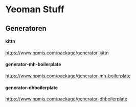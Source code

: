 # Yeoman Stuff

## Generatoren

#### kittn
https://www.npmjs.com/package/generator-kittn



#### generator-mh-boilerplate
https://www.npmjs.com/package/generator-mh-boilerplate



#### generator-dhboilerplate
https://www.npmjs.com/package/generator-dhboilerplate
